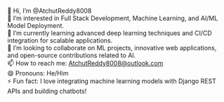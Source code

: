 👋 Hi, I’m @AtchutReddy8008  
👀 I’m interested in Full Stack Development, Machine Learning, and AI/ML Model Deployment.  
🌱 I’m currently learning advanced deep learning techniques and CI/CD integration for scalable applications.  
💞️ I’m looking to collaborate on ML projects, innovative web applications, and open-source contributions related to AI.  
📫 How to reach me: [AtchutReddy8008@outlook.com](mailto:AtchutReddy8008@outlook.com)  
😄 Pronouns: He/Him  
⚡ Fun fact: I love integrating machine learning models with Django REST APIs and building chatbots!  


<!---
AtchutReddy8008/AtchutReddy8008 is a ✨ special ✨ repository because its `README.md` (this file) appears on your GitHub profile.
You can click the Preview link to take a look at your changes.
--->
